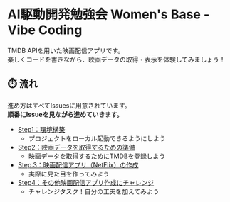 # AI駆動開発勉強会 Women's Base - Vibe Coding


TMDB APIを用いた映画配信アプリです。    
楽しくコードを書きながら、映画データの取得・表示を体験してみましょう！


## ⏱️ 流れ
進め方はすべてIssuesに用意されています。  
**順番にIssueを見ながら進めていきます。**

 - [Step1：環境構築](https://github.com/nana-mn707/womens-base-20250705/issues/1)
   - プロジェクトをローカル起動できるようにしよう
 - [Step2：映画データを取得するための準備](https://github.com/nana-mn707/womens-base-20250705/issues/2)
   - 映画データを取得するためにTMDBを登録しよう
 - [Step.3：映画配信アプリ（NetFlix）の作成](https://github.com/nana-mn707/womens-base-20250705/issues/3)
   - 実際に見た目を作ってみよう
 - [Step4：その他映画配信アプリ作成にチャレンジ](https://github.com/nana-mn707/womens-base-20250705/issues/4)
   - チャレンジタスク！自分の工夫を加えてみよう
